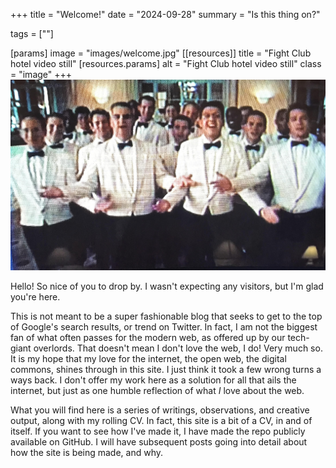 +++
title = "Welcome!"
date = "2024-09-28"
summary = "Is this thing on?"

tags = [""]

[params]
  image = "images/welcome.jpg"
[[resources]]
  title = "Fight Club hotel video still"
  [resources.params]
    alt = "Fight Club hotel video still"
    class = "image"
+++
![Fight Club hotel video still](images/welcome.jpg)

Hello!  So nice of you to drop by.  I wasn't expecting any visitors, but I'm glad you're here.

This is not meant to be a super fashionable blog that seeks to get to the top of Google's search results, or trend on Twitter.  In fact, I am not the biggest fan of what often passes for the modern web, as offered up by our tech-giant overlords.  That doesn't mean I don't love the web, I do!  Very much so.  It is my hope that my love for the internet, the open web, the digital commons, shines through in this site.  I just think it took a few wrong turns a ways back.  I don't offer my work here as a solution for all that ails the internet, but just as one humble reflection of what *I* love about the web.

What you will find here is a series of writings, observations, and creative output, along with my rolling CV.  In fact, this site is a bit of a CV, in and of itself.  If you want to see how I've made it, I have made the repo publicly available on GitHub.  I will have subsequent posts going into detail about how the site is being made, and why.
